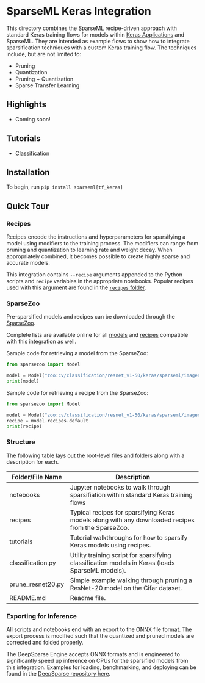 <!--
Copyright (c) 2021 - present / Neuralmagic, Inc. All Rights Reserved.

Licensed under the Apache License, Version 2.0 (the "License");
you may not use this file except in compliance with the License.
You may obtain a copy of the License at

   http://www.apache.org/licenses/LICENSE-2.0

Unless required by applicable law or agreed to in writing,
software distributed under the License is distributed on an "AS IS" BASIS,
WITHOUT WARRANTIES OR CONDITIONS OF ANY KIND, either express or implied.
See the License for the specific language governing permissions and
limitations under the License.
-->

# SparseML Keras Integration

This directory combines the SparseML recipe-driven approach with standard Keras training flows for models within
[Keras Applications](https://keras.io/api/applications/) and SparseML.
They are intended as example flows to show how to integrate sparsification techniques with a custom Keras training flow.
The techniques include, but are not limited to:
- Pruning
- Quantization
- Pruning + Quantization
- Sparse Transfer Learning

## Highlights

- Coming soon!

## Tutorials

- [Classification](https://github.com/neuralmagic/sparseml/blob/main/integrations/old-examples/keras/notebooks/classification.ipynb)

## Installation

To begin, run `pip install sparseml[tf_keras]`

## Quick Tour

### Recipes

Recipes encode the instructions and hyperparameters for sparsifying a model using modifiers to the training process.
The modifiers can range from pruning and quantization to learning rate and weight decay.
When appropriately combined, it becomes possible to create highly sparse and accurate models.

This integration contains `--recipe` arguments appended to the Python scripts and `recipe` variables in the appropriate notebooks.
Popular recipes used with this argument are found in the [`recipes` folder](./recipes).

### SparseZoo

Pre-sparsified models and recipes can be downloaded through the [SparseZoo](https://github.com/neuralmagic/sparsezoo).

Complete lists are available online for all [models](https://sparsezoo.neuralmagic.com/tables/models/cv/classification?repo=sparseml&framework=keras) and 
[recipes](https://sparsezoo.neuralmagic.com/tables/recipes/cv/classification?repo=sparseml&framework=keras) compatible with this integration as well.

Sample code for retrieving a model from the SparseZoo:
```python
from sparsezoo import Model

model = Model("zoo:cv/classification/resnet_v1-50/keras/sparseml/imagenet/pruned-moderate")
print(model)
```

Sample code for retrieving a recipe from the SparseZoo:
```python
from sparsezoo import Model

model = Model("zoo:cv/classification/resnet_v1-50/keras/sparseml/imagenet/pruned-conservative")
recipe = model.recipes.default
print(recipe)
```

### Structure

The following table lays out the root-level files and folders along with a description for each.

| Folder/File Name     | Description                                                                                                           |
|----------------------|-----------------------------------------------------------------------------------------------------------------------|
| notebooks            | Jupyter notebooks to walk through sparsifiation within standard Keras training flows                                  |
| recipes              | Typical recipes for sparsifying Keras models along with any downloaded recipes from the SparseZoo.                    |
| tutorials            | Tutorial walkthroughs for how to sparsify Keras models using recipes.                                                 |
| classification.py    | Utility training script for sparsifying classification models in Keras (loads SparseML models).                       |
| prune_resnet20.py    | Simple example walking through pruning a ResNet-20 model on the Cifar dataset.                                        |
| README.md            | Readme file.                                                                                                          |

### Exporting for Inference

All scripts and notebooks end with an export to the [ONNX](https://onnx.ai/) file format.
The export process is modified such that the quantized and pruned models are corrected and folded properly.

The DeepSparse Engine accepts ONNX formats and is engineered to significantly speed up inference on CPUs for the sparsified models from this integration.
Examples for loading, benchmarking, and deploying can be found in the [DeepSparse repository here](https://github.com/neuralmagic/deepsparse/).
